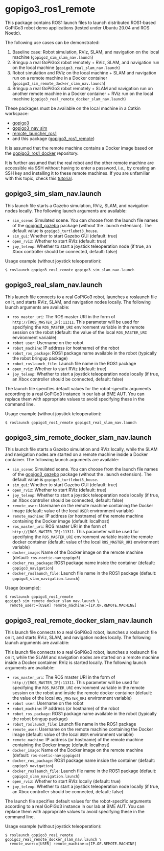 # gopigo3_ros1_remote

This package contains ROS1 launch files to launch distributed ROS1-based GoPiGo3 robot demo applications (tested under Ubuntu 20.04 and ROS Noetic). 

The following use cases can be demonstrated:

1. Baseline case: Robot simulation, RViz, SLAM, and navigation on the local machine (`gopigo3_sim_slam_nav.launch`)
2. Bringup a real GoPiGo3 robot remotely + RViz, SLAM, and navigation run on the local machine (`gopigo3_real_slam_nav.launch`)
3. Robot simulation and RViz on the local machine + SLAM and navigation run on a remote machine in a Docker container (`gopigo3_sim_remote_docker_slam_nav.launch`)
4. Bringup a real GoPiGo3 robot remotely + SLAM and navigation run on another remote machine in a Docker container + RViz run on the local machine (`gopigo3_real_remote_docker_slam_nav.launch`)

These packages must be available on the local machine in a Catkin workspace:

- [gopigo3](https://github.com/domikiss/gopigo3)
- [gopigo3_nav_sim](https://github.com/domikiss/gopigo3_nav_sim)
- [remote_launcher_ros1](https://github.com/domikiss/remote_launcher_ros1)
- and this package ([gopigo3_ros1_remote](https://github.com/domikiss/gopigo3_ros1_remote))

It is assumed that the remote machine contains a Docker image based on the [gopigo3_ros1_docker](https://github.com/domikiss/gopigo3_ros1_docker) repository. 

It is further assumed that the real robot and the other remote machine are accessible via SSH without having to enter a password, i.e., by creating an SSH key and installing it to these remote machines. If you are unfamiliar with this topic, check this [tutorial](https://www.digitalocean.com/community/tutorials/how-to-configure-ssh-key-based-authentication-on-a-linux-server).


## gopigo3_sim_slam_nav.launch

This launch file starts a Gazebo simulation, RViz, SLAM, and navigation nodes locally. The following launch arguments are available:

- `sim_scene`: Simulated scene. You can choose from the launch file names of the [gopigo3_gazebo](https://github.com/domikiss/gopigo3_nav_sim/tree/master/gopigo3_gazebo/launch) package (without the .launch extension). The default value is `gopigo3_turtlebot3_house`.
- `sim_gui`: Whether to start Gazebo GUI (default: true)
- `open_rviz`: Whether to start RViz (default: true)
- `joy_teleop`: Whether to start a joystick teleoperation node (if true, an Xbox controller should be connected, default: false)

Usage example (without joystick teleoperation):
```
$ roslaunch gopigo3_ros1_remote gopigo3_sim_slam_nav.launch
```


## gopigo3_real_slam_nav.launch

This launch file connects to a real GoPiGo3 robot, launches a roslaunch file on it, and starts RViz, SLAM, and navigation nodes locally. The following launch arguments are available:

- `ros_master_uri`: The ROS master URI in the form of `http://[ROS_MASTER_IP]:11311`. This parameter will be used for specifying the `ROS_MASTER_URI` environment variable in the remote session on the robot (default: the value of the local `ROS_MASTER_URI` environment variable)
- `robot user`: Username on the robot
- `robot_machine`: IP address (or hostname) of the robot 
- `robot_ros_package`: ROS1 package name available in the robot (typically the robot bringup package)
- `robot_roslaunch_file`: Launch file name in the ROS1 package
- `open_rviz`: Whether to start RViz (default: true)
- `joy_teleop`: Whether to start a joystick teleoperation node locally (if true, an Xbox controller should be connected, default: false)

The launch file specifies default values for the robot-specific arguments according to a real GoPiGo3 instance in our lab at BME AUT. You can replace them with appropriate values to avoid specifying these in the command line.

Usage example (without joystick teleoperation):
```
$ roslaunch gopigo3_ros1_remote gopigo3_real_slam_nav.launch
```


## gopigo3_sim_remote_docker_slam_nav.launch

This launch file starts a Gazebo simulation and RViz locally, while the SLAM and navigation nodes are started on a remote machine inside a Docker container. The following launch arguments are available:

- `sim_scene`: Simulated scene. You can choose from the launch file names of the [gopigo3_gazebo](https://github.com/domikiss/gopigo3_nav_sim/tree/master/gopigo3_gazebo/launch) package (without the .launch extension). The default value is `gopigo3_turtlebot3_house`.
- `sim_gui`: Whether to start Gazebo GUI (default: true)
- `open_rviz`: Whether to start RViz (default: true)
- `joy_teleop`: Whether to start a joystick teleoperation node locally (if true, an Xbox controller should be connected, default: false)
- `remote_user`: Username on the remote machine containing the Docker image (default: value of the local `USER` environment variable)
- `remote_machine`: IP address (or hostname) of the remote machine containing the Docker image (default: localhost)
- `ros_master_uri`: ROS master URI in the form of `http://[ROS_MASTER_IP]:11311`. This parameter will be used for specifying the `ROS_MASTER_URI` environment variable inside the remote docker container (default: value of the local `ROS_MASTER_URI` environment variable)
- `docker_image`: Name of the Docker image on the remote machine (default: `ros-noetic-nav:gopigo3`)
- `docker_ros_package`: ROS1 package name inside the container (default: `gopigo3_navigation`)
- `docker_roslaunch_file`: Launch file name in the ROS1 package (default: `gopigo3_slam_navigation.launch`)

Usage (example):
```
$ roslaunch gopigo3_ros1_remote gopigo3_sim_remote_docker_slam_nav.launch \
  remote_user:=[USER] remote_machine:=[IP.OF.REMOTE.MACHINE]
```


## gopigo3_real_remote_docker_slam_nav.launch

This launch file connects to a real GoPiGo3 robot, launches a roslaunch file on it, and starts RViz, SLAM, and navigation nodes locally. The following launch arguments are available:

This launch file connects to a real GoPiGo3 robot, launches a roslaunch file on it, while the SLAM and navigation nodes are started on a remote machine inside a Docker container. RViz is started locally. The following launch arguments are available:

- `ros_master_uri`: The ROS master URI in the form of `http://[ROS_MASTER_IP]:11311`. This parameter will be used for specifying the `ROS_MASTER_URI` environment variable in the remote session on the robot and inside the remote docker container (default: the value of the local `ROS_MASTER_URI` environment variable)
- `robot user`: Username on the robot
- `robot_machine`: IP address (or hostname) of the robot 
- `robot_ros_package`: ROS1 package name available in the robot (typically the robot bringup package)
- `robot_roslaunch_file`: Launch file name in the ROS1 package
- `remote_user`: Username on the remote machine containing the Docker image (default: value of the local `USER` environment variable)
- `remote_machine`: IP address (or hostname) of the remote machine containing the Docker image (default: localhost)
- `docker_image`: Name of the Docker image on the remote machine (default: `ros-noetic-nav:gopigo3`)
- `docker_ros_package`: ROS1 package name inside the container (default: `gopigo3_navigation`)
- `docker_roslaunch_file`: Launch file name in the ROS1 package (default: `gopigo3_slam_navigation.launch`)
- `open_rviz`: Whether to start RViz locally (default: true)
- `joy_teleop`: Whether to start a joystick teleoperation node locally (if true, an Xbox controller should be connected, default: false)

The launch file specifies default values for the robot-specific arguments according to a real GoPiGo3 instance in our lab at BME AUT. You can replace them with appropriate values to avoid specifying these in the command line.


Usage example (without joystick teleoperation):
```
$ roslaunch gopigo3_ros1_remote gopigo3_real_remote_docker_slam_nav.launch \
  remote_user:=[USER] remote_machine:=[IP.OF.REMOTE.MACHINE]
```
